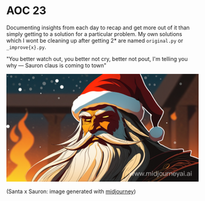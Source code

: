 # AOC 23

Documenting insights from each day to recap and get more out of it than simply getting to a solution for a particular problem. My own solutions which I wont be cleaning up after getting 2* are named `original.py` or `_improve{x}.py`.

"You better watch out, you better not cry, better not pout, I'm telling you why — Sauron claus is coming to town"

![Santa as sauron](santaxsauron.png)

(Santa x Sauron: image generated with [midjourney](https://www.midjourneyai.ai/en/app))